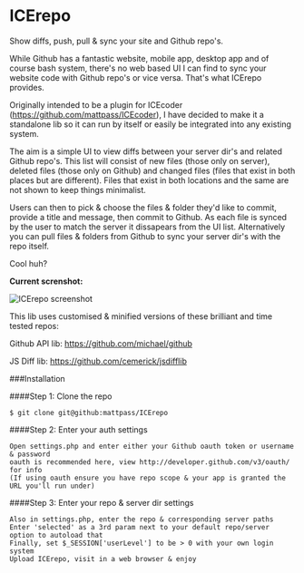 ICErepo
=======

Show diffs, push, pull &amp; sync your site and Github repo's.

While Github has a fantastic website, mobile app, desktop app and of course bash system, there's no web based UI I can find to sync your website code with Github repo's or vice versa. That's what ICErepo provides.

Originally intended to be a plugin for ICEcoder (https://github.com/mattpass/ICEcoder), I have decided to make it a standalone lib so it can run by itself or easily be integrated into any existing system.

The aim is a simple UI to view diffs between your server dir's and related Github repo's. This list will consist of new files (those only on server), deleted files (those only on Github) and changed files (files that exist in both places but are different). Files that exist in both locations and the same are not shown to keep things minimalist.

Users can then to pick & choose the files & folder they'd like to commit, provide a title and message, then commit to Github. As each file is synced by the user to match the server it dissapears from the UI list. Alternatively you can pull files & folders from Github to sync your server dir's with the repo itself.

Cool huh?

**Current screnshot:**

<img src="http://www.icecoder.net/images/icerepo.png" alt="ICErepo screenshot">

This lib uses customised & minified versions of these brilliant and time tested repos:

Github API lib: https://github.com/michael/github

JS Diff lib:    https://github.com/cemerick/jsdifflib

###Installation

####Step 1: Clone the repo

```
$ git clone git@github:mattpass/ICErepo
```

####Step 2: Enter your auth settings
```
Open settings.php and enter either your Github oauth token or username & password
oauth is recommended here, view http://developer.github.com/v3/oauth/ for info
(If using oauth ensure you have repo scope & your app is granted the URL you'll run under)
```

####Step 3: Enter your repo & server dir settings
```
Also in settings.php, enter the repo & corresponding server paths
Enter 'selected' as a 3rd param next to your default repo/server option to autoload that
Finally, set $_SESSION['userLevel'] to be > 0 with your own login system
Upload ICErepo, visit in a web browser & enjoy
```